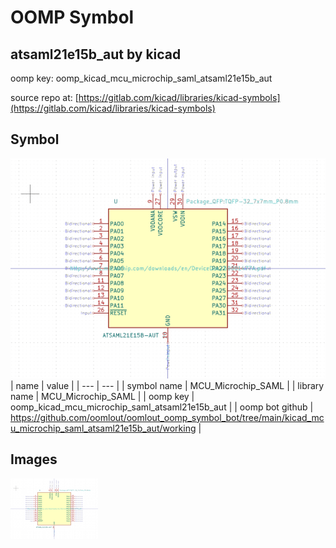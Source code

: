 # OOMP Symbol  
## atsaml21e15b_aut  by kicad  
  
oomp key: oomp_kicad_mcu_microchip_saml_atsaml21e15b_aut  
  
source repo at: [https://gitlab.com/kicad/libraries/kicad-symbols](https://gitlab.com/kicad/libraries/kicad-symbols)  
## Symbol  
  
[![working.png](working_600.png)](working.png)  
| name | value | 
| --- | --- | 
| symbol name | MCU_Microchip_SAML | 
| library name | MCU_Microchip_SAML | 
| oomp key | oomp_kicad_mcu_microchip_saml_atsaml21e15b_aut | 
| oomp bot github | https://github.com/oomlout/oomlout_oomp_symbol_bot/tree/main/kicad_mcu_microchip_saml_atsaml21e15b_aut/working | 
## Images  
  
[![working.png](working_140.png)](working.png)  
